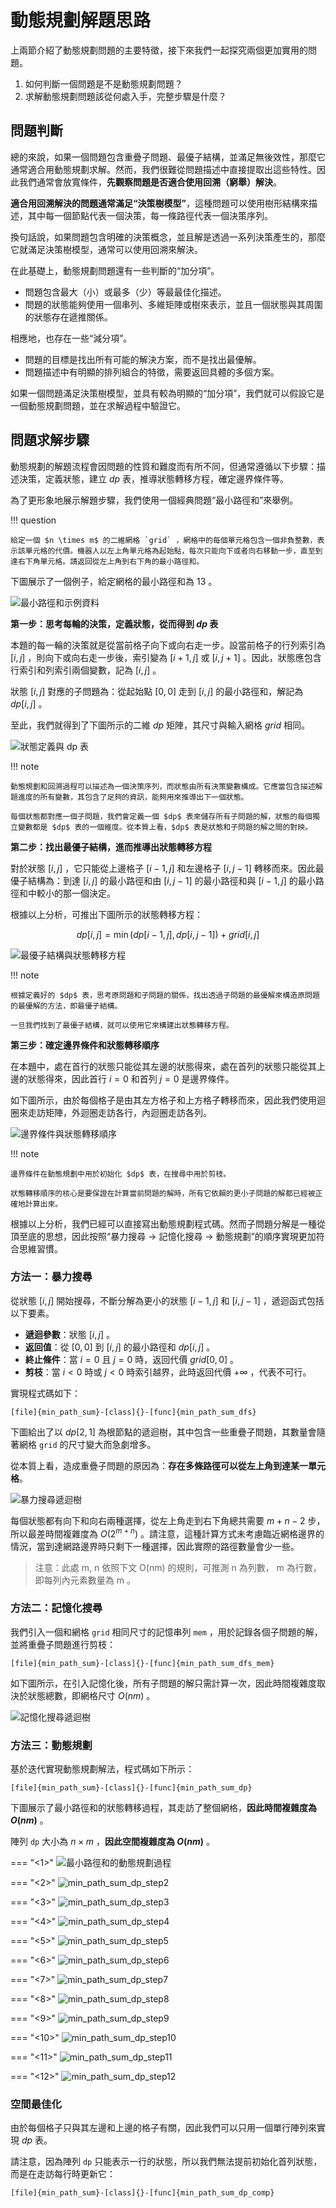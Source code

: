 # 動態規劃解題思路

上兩節介紹了動態規劃問題的主要特徵，接下來我們一起探究兩個更加實用的問題。

1. 如何判斷一個問題是不是動態規劃問題？
2. 求解動態規劃問題該從何處入手，完整步驟是什麼？

## 問題判斷

總的來說，如果一個問題包含重疊子問題、最優子結構，並滿足無後效性，那麼它通常適合用動態規劃求解。然而，我們很難從問題描述中直接提取出這些特性。因此我們通常會放寬條件，**先觀察問題是否適合使用回溯（窮舉）解決**。

**適合用回溯解決的問題通常滿足“決策樹模型”**，這種問題可以使用樹形結構來描述，其中每一個節點代表一個決策，每一條路徑代表一個決策序列。

換句話說，如果問題包含明確的決策概念，並且解是透過一系列決策產生的，那麼它就滿足決策樹模型，通常可以使用回溯來解決。

在此基礎上，動態規劃問題還有一些判斷的“加分項”。

- 問題包含最大（小）或最多（少）等最最佳化描述。
- 問題的狀態能夠使用一個串列、多維矩陣或樹來表示，並且一個狀態與其周圍的狀態存在遞推關係。

相應地，也存在一些“減分項”。

- 問題的目標是找出所有可能的解決方案，而不是找出最優解。
- 問題描述中有明顯的排列組合的特徵，需要返回具體的多個方案。

如果一個問題滿足決策樹模型，並具有較為明顯的“加分項”，我們就可以假設它是一個動態規劃問題，並在求解過程中驗證它。

## 問題求解步驟

動態規劃的解題流程會因問題的性質和難度而有所不同，但通常遵循以下步驟：描述決策，定義狀態，建立 $dp$ 表，推導狀態轉移方程，確定邊界條件等。

為了更形象地展示解題步驟，我們使用一個經典問題“最小路徑和”來舉例。

!!! question

    給定一個 $n \times m$ 的二維網格 `grid` ，網格中的每個單元格包含一個非負整數，表示該單元格的代價。機器人以左上角單元格為起始點，每次只能向下或者向右移動一步，直至到達右下角單元格。請返回從左上角到右下角的最小路徑和。

下圖展示了一個例子，給定網格的最小路徑和為 $13$ 。

![最小路徑和示例資料](dp_solution_pipeline.assets/min_path_sum_example.png)

**第一步：思考每輪的決策，定義狀態，從而得到 $dp$ 表**

本題的每一輪的決策就是從當前格子向下或向右走一步。設當前格子的行列索引為 $[i, j]$ ，則向下或向右走一步後，索引變為 $[i+1, j]$ 或 $[i, j+1]$ 。因此，狀態應包含行索引和列索引兩個變數，記為 $[i, j]$ 。

狀態 $[i, j]$ 對應的子問題為：從起始點 $[0, 0]$ 走到 $[i, j]$ 的最小路徑和，解記為 $dp[i, j]$ 。

至此，我們就得到了下圖所示的二維 $dp$ 矩陣，其尺寸與輸入網格 $grid$ 相同。

![狀態定義與 dp 表](dp_solution_pipeline.assets/min_path_sum_solution_state_definition.png)

!!! note

    動態規劃和回溯過程可以描述為一個決策序列，而狀態由所有決策變數構成。它應當包含描述解題進度的所有變數，其包含了足夠的資訊，能夠用來推導出下一個狀態。
    
    每個狀態都對應一個子問題，我們會定義一個 $dp$ 表來儲存所有子問題的解，狀態的每個獨立變數都是 $dp$ 表的一個維度。從本質上看，$dp$ 表是狀態和子問題的解之間的對映。

**第二步：找出最優子結構，進而推導出狀態轉移方程**

對於狀態 $[i, j]$ ，它只能從上邊格子 $[i-1, j]$ 和左邊格子 $[i, j-1]$ 轉移而來。因此最優子結構為：到達 $[i, j]$ 的最小路徑和由 $[i, j-1]$ 的最小路徑和與 $[i-1, j]$ 的最小路徑和中較小的那一個決定。

根據以上分析，可推出下圖所示的狀態轉移方程：

$$
dp[i, j] = \min(dp[i-1, j], dp[i, j-1]) + grid[i, j]
$$

![最優子結構與狀態轉移方程](dp_solution_pipeline.assets/min_path_sum_solution_state_transition.png)

!!! note

    根據定義好的 $dp$ 表，思考原問題和子問題的關係，找出透過子問題的最優解來構造原問題的最優解的方法，即最優子結構。

    一旦我們找到了最優子結構，就可以使用它來構建出狀態轉移方程。

**第三步：確定邊界條件和狀態轉移順序**

在本題中，處在首行的狀態只能從其左邊的狀態得來，處在首列的狀態只能從其上邊的狀態得來，因此首行 $i = 0$ 和首列 $j = 0$ 是邊界條件。

如下圖所示，由於每個格子是由其左方格子和上方格子轉移而來，因此我們使用迴圈來走訪矩陣，外迴圈走訪各行，內迴圈走訪各列。

![邊界條件與狀態轉移順序](dp_solution_pipeline.assets/min_path_sum_solution_initial_state.png)

!!! note

    邊界條件在動態規劃中用於初始化 $dp$ 表，在搜尋中用於剪枝。
    
    狀態轉移順序的核心是要保證在計算當前問題的解時，所有它依賴的更小子問題的解都已經被正確地計算出來。

根據以上分析，我們已經可以直接寫出動態規劃程式碼。然而子問題分解是一種從頂至底的思想，因此按照“暴力搜尋 $\rightarrow$ 記憶化搜尋 $\rightarrow$ 動態規劃”的順序實現更加符合思維習慣。

### 方法一：暴力搜尋

從狀態 $[i, j]$ 開始搜尋，不斷分解為更小的狀態 $[i-1, j]$ 和 $[i, j-1]$ ，遞迴函式包括以下要素。

- **遞迴參數**：狀態 $[i, j]$ 。
- **返回值**：從 $[0, 0]$ 到 $[i, j]$ 的最小路徑和 $dp[i, j]$ 。
- **終止條件**：當 $i = 0$ 且 $j = 0$ 時，返回代價 $grid[0, 0]$ 。
- **剪枝**：當 $i < 0$ 時或 $j < 0$ 時索引越界，此時返回代價 $+\infty$ ，代表不可行。

實現程式碼如下：

```src
[file]{min_path_sum}-[class]{}-[func]{min_path_sum_dfs}
```

下圖給出了以 $dp[2, 1]$ 為根節點的遞迴樹，其中包含一些重疊子問題，其數量會隨著網格 `grid` 的尺寸變大而急劇增多。

從本質上看，造成重疊子問題的原因為：**存在多條路徑可以從左上角到達某一單元格**。

![暴力搜尋遞迴樹](dp_solution_pipeline.assets/min_path_sum_dfs.png)

每個狀態都有向下和向右兩種選擇，從左上角走到右下角總共需要 $m + n - 2$ 步，所以最差時間複雜度為 $O(2^{m + n})$ 。請注意，這種計算方式未考慮臨近網格邊界的情況，當到達網路邊界時只剩下一種選擇，因此實際的路徑數量會少一些。
>注意：此處 m, n 依照下文 O(nm) 的規則，可推測 n 為列數， m 為行數，即每列內元素數量為 m 。

### 方法二：記憶化搜尋

我們引入一個和網格 `grid` 相同尺寸的記憶串列 `mem` ，用於記錄各個子問題的解，並將重疊子問題進行剪枝：

```src
[file]{min_path_sum}-[class]{}-[func]{min_path_sum_dfs_mem}
```

如下圖所示，在引入記憶化後，所有子問題的解只需計算一次，因此時間複雜度取決於狀態總數，即網格尺寸 $O(nm)$ 。

![記憶化搜尋遞迴樹](dp_solution_pipeline.assets/min_path_sum_dfs_mem.png)

### 方法三：動態規劃

基於迭代實現動態規劃解法，程式碼如下所示：

```src
[file]{min_path_sum}-[class]{}-[func]{min_path_sum_dp}
```

下圖展示了最小路徑和的狀態轉移過程，其走訪了整個網格，**因此時間複雜度為 $O(nm)$** 。

陣列 `dp` 大小為 $n \times m$ ，**因此空間複雜度為 $O(nm)$** 。

=== "<1>"
    ![最小路徑和的動態規劃過程](dp_solution_pipeline.assets/min_path_sum_dp_step1.png)

=== "<2>"
    ![min_path_sum_dp_step2](dp_solution_pipeline.assets/min_path_sum_dp_step2.png)

=== "<3>"
    ![min_path_sum_dp_step3](dp_solution_pipeline.assets/min_path_sum_dp_step3.png)

=== "<4>"
    ![min_path_sum_dp_step4](dp_solution_pipeline.assets/min_path_sum_dp_step4.png)

=== "<5>"
    ![min_path_sum_dp_step5](dp_solution_pipeline.assets/min_path_sum_dp_step5.png)

=== "<6>"
    ![min_path_sum_dp_step6](dp_solution_pipeline.assets/min_path_sum_dp_step6.png)

=== "<7>"
    ![min_path_sum_dp_step7](dp_solution_pipeline.assets/min_path_sum_dp_step7.png)

=== "<8>"
    ![min_path_sum_dp_step8](dp_solution_pipeline.assets/min_path_sum_dp_step8.png)

=== "<9>"
    ![min_path_sum_dp_step9](dp_solution_pipeline.assets/min_path_sum_dp_step9.png)

=== "<10>"
    ![min_path_sum_dp_step10](dp_solution_pipeline.assets/min_path_sum_dp_step10.png)

=== "<11>"
    ![min_path_sum_dp_step11](dp_solution_pipeline.assets/min_path_sum_dp_step11.png)

=== "<12>"
    ![min_path_sum_dp_step12](dp_solution_pipeline.assets/min_path_sum_dp_step12.png)

### 空間最佳化

由於每個格子只與其左邊和上邊的格子有關，因此我們可以只用一個單行陣列來實現 $dp$ 表。

請注意，因為陣列 `dp` 只能表示一行的狀態，所以我們無法提前初始化首列狀態，而是在走訪每行時更新它：

```src
[file]{min_path_sum}-[class]{}-[func]{min_path_sum_dp_comp}
```
